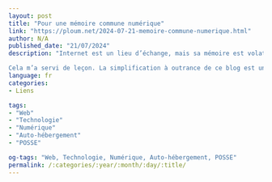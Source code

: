 ```yaml
---
layout: post
title: "Pour une mémoire commune numérique"
link: "https://ploum.net/2024-07-21-memoire-commune-numerique.html"
author: N/A
published_date: "21/07/2024"
description: "Internet est un lieu d’échange, mais sa mémoire est volatile. Nous avons tous connu des sites qui disparaissent, des ressources qui deviennent inaccessibles. Personnellement, j’ai perdu tous mes sites web avant ce blog. J’ai perdu tout ce que j’ai posté sur les réseaux sociaux, particulièrement Google+ où j’étais très actif.

Cela m’a servi de leçon. La simplification à outrance de ce blog est une manière pour moi de le pérenniser."
language: fr
categories:
- Liens

tags:
- "Web"
- "Technologie"
- "Numérique"
- "Auto-hébergement"
- "POSSE"

og-tags: "Web, Technologie, Numérique, Auto-hébergement, POSSE"
permalink: /:categories/:year/:month/:day/:title/
---
```

